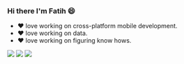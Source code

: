 ### Hi there I'm Fatih 😄
- ❤ love working on cross-platform mobile development.
- ❤ love working on data.
- ❤ love working on figuring know hows.



[![](https://img.shields.io/badge/linkedin-%230077B5.svg?&style=for-the-badge&logo=linkedin&logoColor=white)](https://www.linkedin.com/in/fatih-haz%C4%B1r-01b144182/)
[![](https://img.shields.io/badge/medium-%2312100E.svg?&style=for-the-badge&logo=medium&logoColor=white)](https://medium.com/@fatihazir)
[![](https://img.shields.io/badge/instagram-%23E4405F.svg?&style=for-the-badge&logo=instagram&logoColor=white)](https://www.instagram.com/fatih.hazir/)



<!--


Here are some ideas to get you started:

- 🔭 I’m currently working on ...
- 🌱 I’m currently learning ...
- 👯 I’m looking to collaborate on ...
- 🤔 I’m looking for help with ...
- 💬 Ask me about ...
- 📫 How to reach me: ...
- 😄 Pronouns: ...
- ⚡ Fun fact: ...
-->
